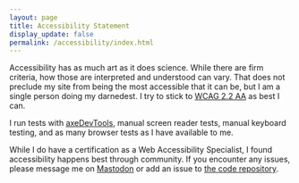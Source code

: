 ```yaml
---
layout: page
title: Accessibility Statement
display_update: false
permalink: /accessibility/index.html
---
```


Accessibility has as much art as it does science. While there are firm criteria, how those are interpreted and understood can vary. That does not preclude my site from being the most accessible that it can be, but I am a single person doing my darnedest. I try to stick to [WCAG 2.2 AA](https://www.w3.org/TR/WCAG22/) as best I can.

I run tests with [axeDevTools](https://www.deque.com/axe/devtools/), manual screen reader tests, manual keyboard testing, and as many browser tests as I have available to me.

While I do have a certification as a Web Accessibility Specialist, I found accessibility happens best through community. If you encounter any issues, please message me on [Mastodon](https://mastodon.social/@zastrow) or add an issue to [the code repository](https://github.com/zastrow/zastrow.co/issues).

